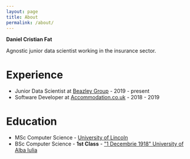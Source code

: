```yaml
---
layout: page
title: About
permalink: /about/
---
```

**Daniel Cristian Fat**

Agnostic junior data scientist working in the insurance sector.

# Experience
- Junior Data Scientist at [Beazley Group](https://www.beazley.com) - 2019 - present
- Software Developer at [Accommodation.co.uk](https://www.accommodation.co.uk) - 2018 - 2019

# Education
- MSc Computer Science - [University of Lincoln](https://www.lincoln.ac.uk)
- BSc Computer Science - **1st Class** - ["1 Decembrie 1918" University of Alba Iulia](http://en.uab.ro)
